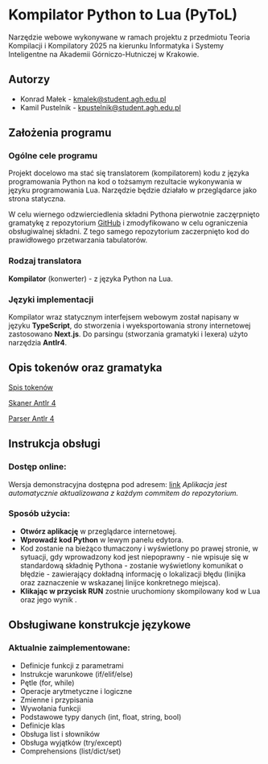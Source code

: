 # Kompilator Python to Lua (PyToL)
Narzędzie webowe wykonywane w ramach projektu z przedmiotu Teoria Kompilacji i Kompilatory 2025 na kierunku Informatyka i Systemy Inteligentne na Akademii Górniczo-Hutniczej w Krakowie.

## Autorzy
- Konrad Małek - kmalek@student.agh.edu.pl
- Kamil Pustelnik - kpustelnik@student.agh.edu.pl

## Założenia programu

### Ogólne cele programu
Projekt docelowo ma stać się translatorem (kompilatorem) kodu z języka programowania Python na kod o tożsamym rezultacie wykonywania w języku programowania Lua. Narzędzie będzie działało w przeglądarce jako strona statyczna.

W celu wiernego odzwierciedlenia składni Pythona pierwotnie zaczęrpnięto gramatykę z repozytorium [GitHub](https://github.com/antlr/grammars-v4/tree/master/python/python3_13) i zmodyfikowano w celu ograniczenia obsługiwalnej składni. Z tego samego repozytorium zaczerpnięto kod do prawidłowego przetwarzania tabulatorów.

### Rodzaj translatora
**Kompilator** (konwerter) - z języka Python na Lua.

### Języki implementacji
Kompilator wraz statycznym interfejsem webowym został napisany w języku **TypeScript**, do stworzenia i wyeksportowania strony internetowej zastosowano **Next.js**. 
Do parsingu (stworzania gramatyki i lexera) użyto narzędzia **Antlr4**.



## Opis tokenów oraz gramatyka
[Spis tokenów](webapp/antlr/full/PythonLexer.tokens)

[Skaner Antlr 4](webapp/antlr/full/PythonLexer.g4)

[Parser Antlr 4](webapp/antlr/full/PythonParser.g4)


## Instrukcja obsługi

### Dostęp online:
Wersja demonstracyjna dostępna pod adresem: [link](https://malekkonrad.github.io/tkik-project/)
*Aplikacja jest automatycznie aktualizowana z każdym commitem do repozytorium.*

### Sposób użycia:
-  **Otwórz aplikację** w przeglądarce internetowej.
-  **Wprowadź kod Python** w lewym panelu edytora.
-  Kod zostanie na bieżąco tłumaczony i wyświetlony po prawej stronie, w sytuacji, gdy wprowadzony kod jest niepoprawny - nie wpisuje się w standardową składnię Pythona - zostanie wyświetlony komunikat o błędzie - zawierający dokładną informację o lokalizacji błędu (linijka oraz zaznaczenie w wskazanej linijce konkretnego miejsca).
- **Klikając w przycisk RUN** zostnie uruchomiony skompilowany kod w Lua oraz jego wynik  .



## Obsługiwane konstrukcje językowe

### Aktualnie zaimplementowane:
- Definicje funkcji z parametrami
- Instrukcje warunkowe (if/elif/else)
- Pętle (for, while)
- Operacje arytmetyczne i logiczne
- Zmienne i przypisania
- Wywołania funkcji
- Podstawowe typy danych (int, float, string, bool)
- Definicje klas
- Obsługa list i słowników
- Obsługa wyjątków (try/except)
- Comprehensions (list/dict/set)